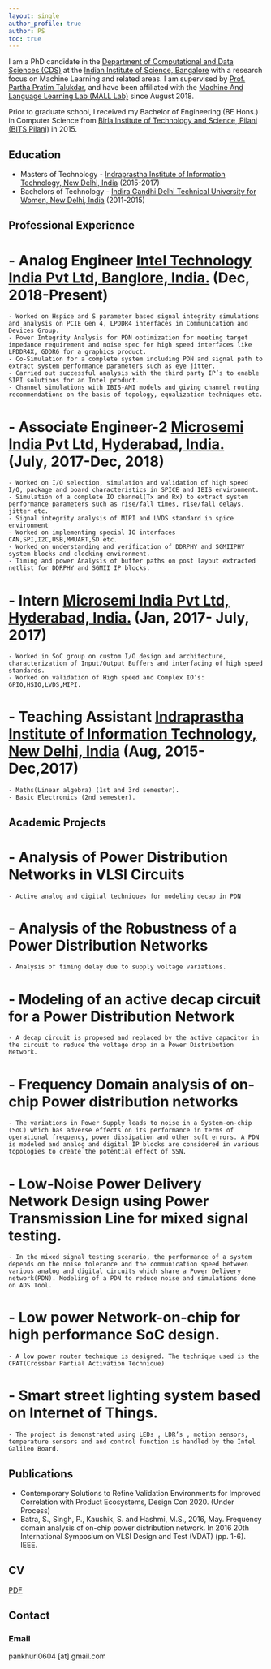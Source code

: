 ```yaml
---
layout: single
author_profile: true
author: PS
toc: true
---
```


I am a PhD candidate in the [Department of Computational and Data Sciences (CDS)](http://www.cds.iisc.ac.in/) at the [Indian Institute of Science, Bangalore](https://www.iisc.ac.in/) with a research focus on Machine Learning and related areas. I am supervised by [Prof. Partha Pratim Talukdar](http://talukdar.net/), and have been affiliated with the [Machine And Language Learning Lab (MALL Lab)](http://malllabiisc.github.io/) since August 2018.

Prior to graduate school, I received my Bachelor of Engineering (BE Hons.) in Computer Science from [Birla Institute of Technology and Science, Pilani (BITS Pilani)](http://www.bits-pilani.ac.in/) in 2015.


## Education
- Masters of Technology - [Indraprastha Institute of Information Technology, New Delhi, India](https://www.iiitd.ac.in/) (2015-2017)
- Bachelors of Technology - [Indira Gandhi Delhi Technical University for Women, New Delhi, India](https://www.igdtuw.ac.in//) (2011-2015)

## Professional Experience
# - Analog Engineer [Intel Technology India Pvt Ltd, Banglore, India.](https://www.intel.com/) (Dec, 2018-Present)
    - Worked on Hspice and S parameter based signal integrity simulations and analysis on PCIE Gen 4, LPDDR4 interfaces in Communication and Devices Group.
    - Power Integrity Analysis for PDN optimization for meeting target impedance requirement and noise spec for high speed interfaces like LPDDR4X, GDDR6 for a graphics product.
    - Co-Simulation for a complete system including PDN and signal path to extract system performance parameters such as eye jitter.
    - Carried out successful analysis with the third party IP’s to enable SIPI solutions for an Intel product.
    - Channel simulations with IBIS-AMI models and giving channel routing recommendations on the basis of topology, equalization techniques etc.
# - Associate Engineer-2 [Microsemi India Pvt Ltd, Hyderabad, India.](https://www.microsemi.com/) (July, 2017-Dec, 2018)
    - Worked on I/O selection, simulation and validation of high speed I/O, package and board characteristics in SPICE and IBIS environment.
    - Simulation of a complete IO channel(Tx and Rx) to extract system performance parameters such as rise/fall times, rise/fall delays, jitter etc.
    - Signal integrity analysis of MIPI and LVDS standard in spice environment
    - Worked on implementing special IO interfaces CAN,SPI,I2C,USB,MMUART,SD etc.
    - Worked on understanding and verification of DDRPHY and SGMIIPHY system blocks and clocking environment.
    - Timing and power Analysis of buffer paths on post layout extracted netlist for DDRPHY and SGMII IP blocks.
# - Intern [Microsemi India Pvt Ltd, Hyderabad, India.](https://www.microsemi.com/) (Jan, 2017- July, 2017)
    - Worked in SoC group on custom I/O design and architecture, characterization of Input/Output Buffers and interfacing of high speed standards.
    - Worked on validation of High speed and Complex IO’s: GPIO,HSIO,LVDS,MIPI.
# - Teaching Assistant [Indraprastha Institute of Information Technology, New Delhi, India](https://www.iiitd.ac.in/) (Aug, 2015- Dec,2017)
    - Maths(Linear algebra) (1st and 3rd semester).  
    - Basic Electronics (2nd semester).
## Academic Projects
# - Analysis of Power Distribution Networks in VLSI Circuits
    - Active analog and digital techniques for modeling decap in PDN
# - Analysis of the Robustness of a Power Distribution Networks
    - Analysis of timing delay due to supply voltage variations.
# - Modeling of an active decap circuit for a Power Distribution Network
    - A decap circuit is proposed and replaced by the active capacitor in the circuit to reduce the voltage drop in a Power Distribution Network.
# - Frequency Domain analysis of on-chip Power distribution networks
    - The variations in Power Supply leads to noise in a System-on-chip (SoC) which has adverse effects on its performance in terms of operational frequency, power dissipation and other soft errors. A PDN is modeled and analog and digital IP blocks are considered in various topologies to create the potential effect of SSN.
# - Low-Noise Power Delivery Network Design using Power Transmission Line for mixed signal testing.
    - In the mixed signal testing scenario, the performance of a system depends on the noise tolerance and the communication speed between various analog and digital circuits which share a Power Delivery network(PDN). Modeling of a PDN to reduce noise and simulations done on ADS Tool.
# - Low power Network-on-chip for high performance SoC design.
    - A low power router technique is designed. The technique used is the CPAT(Crossbar Partial Activation Technique)
# - Smart street lighting system based on Internet of Things.
    - The project is demonstrated using LEDs , LDR’s , motion sensors, temperature sensors and and control function is handled by the Intel Galileo Board.
    
## Publications
- Contemporary Solutions to Refine Validation Environments for Improved Correlation with Product Ecosystems, Design Con 2020. (Under Process)
- Batra, S., Singh, P., Kaushik, S. and Hashmi, M.S., 2016, May. Frequency domain analysis of on-chip power distribution network. In 2016 20th International Symposium on VLSI Design and Test (VDAT) (pp. 1-6). IEEE.

## CV

[PDF]({{site.url}}/download/CV.pdf)

## Contact

### Email

pankhuri0604 [at] gmail.com


